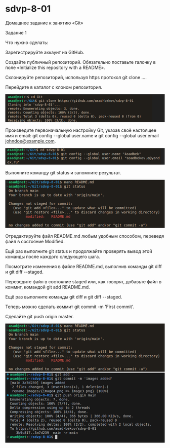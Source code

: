 # sdvp-8-01
Домашнее задание к занятию «Git»

Задание 1

Что нужно сделать:

Зарегистрируйте аккаунт на GitHub.

Создайте публичный репозиторий. Обязательно поставьте галочку в поле «Initialize this repository with a README».

Склонируйте репозиторий, используя https протокол git clone ....

Перейдите в каталог с клоном репозитория.

![alt text](https://github.com/asad-bekov/sdvp-8-01/blob/main/images/image1.png)

Произведите первоначальную настройку Git, указав своё настоящее имя и email: git config --global user.name и git config --global user.email johndoe@example.com.

![alt text](https://github.com/asad-bekov/sdvp-8-01/blob/main/images/image2.png)

Выполните команду git status и запомните результат.

![alt text](https://github.com/asad-bekov/sdvp-8-01/blob/main/images/image3.png)

Отредактируйте файл README.md любым удобным способом, переведя файл в состояние Modified.

Ещё раз выполните git status и продолжайте проверять вывод этой команды после каждого следующего шага.

Посмотрите изменения в файле README.md, выполнив команды git diff и git diff --staged.

Переведите файл в состояние staged или, как говорят, добавьте файл в коммит, командой git add README.md.

Ещё раз выполните команды git diff и git diff --staged.

Теперь можно сделать коммит git commit -m 'First commit'.

Сделайте git push origin master.

![alt text](https://github.com/asad-bekov/sdvp-8-01/blob/main/images/image4.png)
![alt text](https://github.com/asad-bekov/sdvp-8-01/blob/main/images/image5.png)
